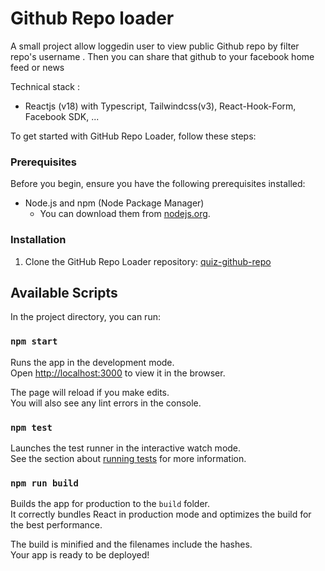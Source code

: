 # Github Repo loader

A small project allow loggedin user to view public Github repo by filter repo's username . Then you can share that github to your facebook home feed or news

Technical stack :

- Reactjs (v18) with Typescript, Tailwindcss(v3), React-Hook-Form, Facebook SDK, ...

To get started with GitHub Repo Loader, follow these steps:

### Prerequisites

Before you begin, ensure you have the following prerequisites installed:

- Node.js and npm (Node Package Manager)
  - You can download them from [nodejs.org](https://nodejs.org/).

### Installation

1. Clone the GitHub Repo Loader repository: [quiz-github-repo](https://github.com/longtk/quiz-github-repo)

## Available Scripts

In the project directory, you can run:

### `npm start`

Runs the app in the development mode.\
Open [http://localhost:3000](http://localhost:3000) to view it in the browser.

The page will reload if you make edits.\
You will also see any lint errors in the console.

### `npm test`

Launches the test runner in the interactive watch mode.\
See the section about [running tests](https://facebook.github.io/create-react-app/docs/running-tests) for more information.

### `npm run build`

Builds the app for production to the `build` folder.\
It correctly bundles React in production mode and optimizes the build for the best performance.

The build is minified and the filenames include the hashes.\
Your app is ready to be deployed!
